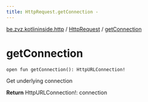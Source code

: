 ```yaml
---
title: HttpRequest.getConnection - 
---
```


[be.zvz.kotlininside.http](../index.html) / [HttpRequest](index.html) / [getConnection](./get-connection.html)

# getConnection

`open fun getConnection(): HttpURLConnection!`

Get underlying connection

**Return**
HttpURLConnection!: connection

